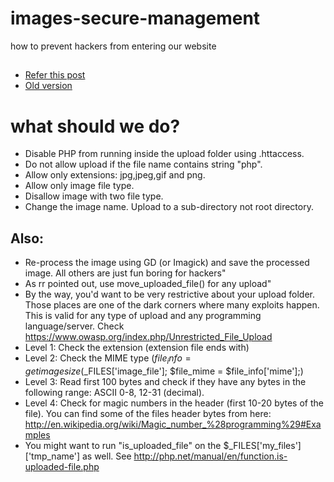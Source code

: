 # images-secure-management
how to prevent hackers from entering our website

##
* [Refer this post](https://stackoverflow.com/questions/38509334/full-secure-image-upload-script)
* [Old version](https://github.com/bjorno43/ImageSecure)

# what should we do?
* Disable PHP from running inside the upload folder using .httaccess.
* Do not allow upload if the file name contains string "php".
* Allow only extensions: jpg,jpeg,gif and png.
* Allow only image file type.
* Disallow image with two file type.
* Change the image name. Upload to a sub-directory not root directory.

## Also:
* Re-process the image using GD (or Imagick) and save the processed image. All others are just fun boring for hackers"
* As rr pointed out, use move_uploaded_file() for any upload"
* By the way, you'd want to be very restrictive about your upload folder. Those places are one of the dark corners where many exploits
happen. This is valid for any type of upload and any programming
language/server. Check
https://www.owasp.org/index.php/Unrestricted_File_Upload
* Level 1: Check the extension (extension file ends with)
* Level 2: Check the MIME type ($file_info = getimagesize($_FILES['image_file']; $file_mime = $file_info['mime'];)
* Level 3: Read first 100 bytes and check if they have any bytes in the following range: ASCII 0-8, 12-31 (decimal).
* Level 4: Check for magic numbers in the header (first 10-20 bytes of the file). You can find some of the files header bytes from here:
http://en.wikipedia.org/wiki/Magic_number_%28programming%29#Examples
* You might want to run "is_uploaded_file" on the $_FILES['my_files']['tmp_name'] as well. See
http://php.net/manual/en/function.is-uploaded-file.php
